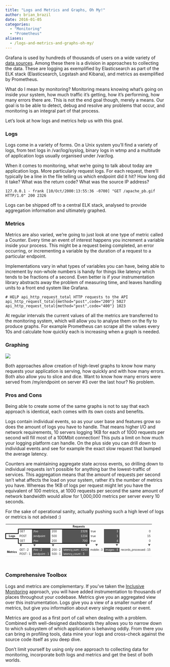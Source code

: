 ```yaml
---
title: "Logs and Metrics and Graphs, Oh My!"
author: brian_brazil
date: 2016-01-05
categories:
  - "Monitoring"
  - "Prometheus"
aliases:
  - /logs-and-metrics-and-graphs-oh-my/
---
```


Grafana is used by hundreds of thousands of users on a wide variety of [data sources](http://docs.grafana.org/datasources/overview/). Among these there is a division in approaches to collecting the data. These are logging as exemplified by Elasticsearch as part of the ELK stack (Elasticsearch, Logstash and Kibana), and metrics as exemplified by Prometheus.

What do I mean by monitoring? Monitoring means knowing what’s going on inside your system, how much traffic it’s getting, how it’s performing, how many errors there are. This is not the end goal though, merely a means. Our goal is to be able to detect, debug and resolve any problems that occur, and monitoring is an integral part of that process.

Let’s look at how logs and metrics help us with this goal.


### Logs

Logs come in a variety of forms. On a Unix system you’ll find a variety of logs, from text logs in /var/log/syslog, binary logs in wtmp and a multitude of application logs usually organised under /var/log.

When it comes to monitoring, what we’re going to talk about today are application logs. More particularly request logs. For each request, there’ll typically be a line in the file telling us which endpoint did it hit? How long did it take? What was the return code? What was the source IP address?

	127.0.0.1 - frank [10/Oct/2000:13:55:36 -0700] "GET /apache_pb.gif HTTP/1.0" 200 2326

Logs can be shipped off to a central ELK stack, analysed to provide aggregation information and ultimately graphed.

### Metrics

Metrics are also varied, we’re going to just look at one type of metric called a Counter. Every time an event of interest happens you increment a variable inside your process. This might be a request being completed, an error occurring, or incrementing a variable by the duration of a request to a particular endpoint.

Implementations vary in what types of variables you can have, being able to increment by non-whole numbers is handy for things like latency which tends to be fractions of a second. Even better is if your instrumentation library abstracts away the problem of measuring time, and leaves handling units to a front end system like Grafana.

	# HELP api_http_request_total HTTP requests to the API
	api_http_request_total{method="post",code="200"} 5027
	api_http_request_total{method="post",code="400"} 1023

At regular intervals the current values of all the metrics are transferred to the monitoring system, which will allow you to analyse them on the fly to produce graphs. For example Prometheus can scrape all the values every 10s and calculate how quickly each is increasing when a graph is needed.

### Graphing

![](/assets/img/blog/migrated/Screenshot-2016-01-04-16-53-30.png)

Both approaches allow creation of high-level graphs to know how many requests your application is serving, how quickly and with how many errors. Both also allow you to slice and dice. Want to know how many errors were served from /my/endpoint on server #3 over the last hour? No problem.

### Pros and Cons

Being able to create some of the same graphs is not to say that each approach is identical, each comes with its own costs and benefits.

Logs contain individual events, so as your user base and features grow so does the amount of logs you have to handle. That means higher I/O and network requirements, 10 servers logging 1KB for each of 1000 requests per second will fill most of a 100Mbit connection! This puts a limit on how much your logging platform can handle. On the plus side you can drill down to individual events and see for example the exact slow request that bumped the average latency.

Counters are maintaining aggregate state across events, so drilling down to individual requests isn’t possible for anything bar the lowest-traffic of services. This aggregation means that the amount of requests per second isn’t what affects the load on your system, rather it’s the number of metrics you have. Whereas the 1KB of logs per request might let you have the equivalent of 100 metrics, at 1000 requests per second the same amount of network bandwidth would allow for 1,000,000 metrics per server every 10 seconds.

For the sake of operational sanity, actually pushing such a high level of logs or metrics is not advised :)

<table class="plain" cellpadding="1" cellspacing="1" border="0" style="font-size: 60%;">
	<th colspan="8" style="border: none; text-align:center;">Requests</th>
	<tr>
		<td style="border:none;"></td>
    	<td  style="border-left: 2px solid #000; border-top: 2px solid #000;">GET</td>
        <td  style="background-color:#555; border-top: 2px solid #000;color: white">/foo</td>
        <td style="border-top: 2px solid #000;">200</td>
        <td  style="background-color:#555;color: white; text-align:right; border-top: 2px solid #000; border-right: 2px solid #000;">2326</td>
        <td>true</td>
        <td  style="background-color:#555; text-align:right;color:white;">3</td>
        <td style="text-align:right;">0</td>
    </tr>
    <tr>
    	<th style="border-top: 2px solid #000; border-left: 2px solid #000; border-bottom: 2px solid #000;">Logs</th>
    	<td >POST</td>
        <td  style="background-color:#555;color: white;">/endpoint</td>
        <td>500</td>
        <td  style="background-color:#555; text-align:right; border-right: 2px solid #000; color: white;">1234</td>
     	<td>true</td>
        <td  style="background-color:#555; text-align:right;color: white">1</td>
        <td style="text-align:right;">15</td>
    </tr>
    <tr>
    	<td></td>
    	<td style="border-left: 2px solid #000; border-bottom: 2px solid #000;">GET</td>
        <td  style="background-color:#555; border-bottom: 2px solid #000;color:white;">/foo</td>
        <td style="border-bottom: 2px solid #000;">200</td>
        <td  style="background-color:#555;color: white; text-align:right; border-right: 2px solid #000; border-bottom: 2px solid #000;">700</td>
    	<td>true</td>
        <td  style="background-color:#555; text-align:right;color:white;">4</td>
        <td style="text-align:right;">0</td>
    </tr>
    <tr>
    <td style="border: none;"></td>
    <td style="color:#555;">▼</td>
    <td style="color:#555;">▼</td>
    <td style="color:#555;">▼</td>
    <td style="color:#555; text-align:right;">▼</td>
    <td style="color:#555; text-align:center;">▼</td>
    <td style="color:#555; text-align:right;">▼</td>
    <td style="color:#555; text-align:right;">▼</td>
    </tr>
    <tr>
    	<th rowspan="2" style="border:none; vertical-align:middle;">Metrics</th>
    	<td>GET : 2</td>
        <td  style="background-color:#555;color:white;">/foo : 2</td>
        <td>200 : 2</td>
        <td  style="background-color:#555;color:white;">latency_sum : 4260</td>
        <td>mobile : 3</td>
        <td  style="background-color:#555; text-align:right;color:white;">images : 8</td>
        <td style="text-align:right;">records_processed : 15</td>
    </tr>
    <tr style="border-bottom: 1px solid #efefef;">
    	<td>POST : 1</td>
        <td  style="background-color:#555;color: white;">/endpoint : 1</td>
        <td>500 : 1</td>
        <td  style="background-color:#555;color: white;">latency_count : 3</td>
        <td></td>
        <td></td>
        <td></td>
    </tr>
</table>
<br/>

### Comprehensive Toolbox

Logs and metrics are complementary. If you’ve taken the [Inclusive Monitoring]( http://www.robustperception.io/monitoring-not-just-for-outages/) approach, you will have added instrumentation to thousands of places throughout your codebase. Metrics give you an aggregated view over this instrumentation. Logs give you a view of a smaller number of metrics, but give you information about every single request or event.

Metrics are good as a first port of call when dealing with a problem. Combined with well-designed dashboards they allows you to narrow down to which subsystem of which application is behaving oddly. From there you can bring in profiling tools, data mine your logs and cross-check against the source code itself as you deep dive.

Don’t limit yourself by using only one approach to collecting data for monitoring, incorporate both logs and metrics and get the best of both worlds.


